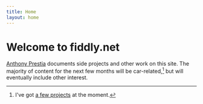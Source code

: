 ```yaml
---
title: Home
layout: home
---
```


# Welcome to fiddly.net
[Anthony Prestia](https://prestia.org) documents side projects and other work on this site. The majority of content for the next few months will be car-related,[^1] but will eventually include other interest.

[^1]: I've got [a few projects](https://mediumtonysgarage.com) at the moment.
